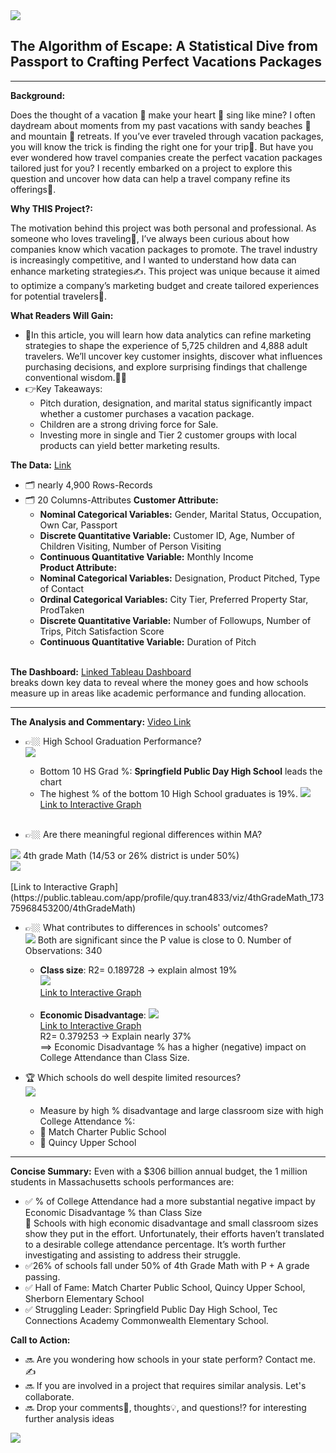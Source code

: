 <img src="images/TravelProject.jpg?raw=true"/>

## **The Algorithm of Escape: A Statistical Dive from Passport to Crafting Perfect Vacations Packages**
 
---
**Background:**<br>

  Does the thought of a vacation 🛫 make your heart 💓 sing like mine? I often daydream about moments from my past vacations with sandy beaches 🐬 and mountain 🚞 retreats. If you’ve ever traveled through vacation packages, you will know the trick is finding the right one for your trip🧳.  But have you ever wondered how travel companies create the perfect vacation packages tailored just for you? I recently embarked on a project to explore this question and uncover how data can help a travel company refine its offerings👏.

**Why THIS Project?:**<br>

  The motivation behind this project was both personal and professional. As someone who loves traveling👙, I’ve always been curious about how companies know which vacation packages to promote. The travel industry is increasingly competitive, and I wanted to understand how data can enhance marketing strategies✍️. This project was unique because it aimed to optimize a company’s marketing budget and create tailored experiences for potential travelers🛄.

**What Readers Will Gain:**<br>

- 👋In this article, you will learn how data analytics can refine marketing strategies to shape the experience of 5,725 children and 4,888 adult travelers. We’ll uncover key customer insights, discover what influences purchasing decisions, and explore surprising findings that challenge conventional wisdom.🫰🏻<br>
- 👉Key Takeaways:
  - Pitch duration, designation, and marital status significantly impact whether a customer purchases a vacation package.
  - Children are a strong driving force for Sale.
  - Investing more in single and Tier 2 customer groups with local products can yield better marketing results.

**The Data:** [Link](https://www.kaggle.com/datasets/ndalziel/massachusetts-public-schools-data)
  - 🗂️ nearly 4,900 Rows-Records
  - 🗂️	20  Columns-Attributes
    **Customer Attribute:**<br>
      -  **Nominal Categorical Variables:** Gender, Marital Status, Occupation, Own Car, Passport
      -  **Discrete Quantitative Variable:** Customer ID, Age, Number of Children Visiting, Number of Person Visiting
      -  **Continuous Quantitative Variable:** Monthly Income<br>
    **Product Attribute:**
      -  **Nominal Categorical Variables:** Designation, Product Pitched, Type of Contact
      -  **Ordinal Categorical Variables:** City Tier, Preferred Property Star, ProdTaken
      -  **Discrete Quantitative Variable:** Number of Followups, Number of Trips, Pitch Satisfaction Score
      -  **Continuous Quantitative Variable:** Duration of Pitch<br><br>






**The Dashboard:** [Linked Tableau Dashboard](https://www.kaggle.com/susant4learning/holiday-package-purchase-prediction)<br>
breaks down key data to reveal where the money goes and how schools measure up in areas like academic performance and funding allocation.<br>

---
**The Analysis and Commentary:** [Video Link](https://www.loom.com/share/ff138cb1308142208182dc7022075286)<br>

  - 👉🏼 High School Graduation Performance?<br>
    <img src="images/HighSchool.jpg?raw=true"/>
    - Bottom 10 HS Grad %: **Springfield Public Day High School** leads the chart<br>
    - The highest % of the bottom 10 High School graduates is 19%. 
 <img src="images/Bottom 10 HS.png?raw=true"/><br>
 [Link to Interactive Graph](https://public.tableau.com/app/profile/quy.tran4833/viz/MassStatBottom10HSGrad/Bottom10HSGrad)<br><br>

  - 👉🏼 Are there meaningful regional differences within MA? <br>
   <img src="images/ILoveMath.jpg?raw=true"/>
      4th grade Math (14/53 or 26% district is under 50%)<br>
        <img src="images/4th Grade Math.png?raw=true"/><br><br>
 [Link to Interactive Graph](https://public.tableau.com/app/profile/quy.tran4833/viz/4thGradeMath_17375968453200/4thGradeMath)
    
  - 👉🏼 What contributes to differences in schools' outcomes?<br>
    <img src="images/Score.jpg?raw=true"/>
      Both are significant since the P value is close to 0. Number of Observations: 340<br>
      - **Class size**: 
         R2= 0.189728 -> explain almost 19%<br>
       <img src="images/College Attendance vs Class Size.png?raw=true"/><br>
 [Link to Interactive Graph](https://public.tableau.com/app/profile/quy.tran4833/viz/CollegeAttendancevsClassSize_17375967565970/CollegeAttendancevsClassSize)<br><br>
      - **Economic Disadvantage**:
        <img src="images/College Attendance vs Econ Disadvtg.png?raw=true"/><br>
 [Link to Interactive Graph](https://public.tableau.com/app/profile/quy.tran4833/viz/CollegeAttendancevsEconDisadvtg/CollegeAttendancevsEconDisadvtg)    
         R2= 0.379253 -> Explain nearly 37%<br>
       ==> Economic Disadvantage % has a higher (negative) impact on College Attendance than Class Size.<br>    
 
   - 🏆 Which schools do well despite limited resources?<br>
   <img src="images/College Graduation.JPG?raw=true"/><br>  
      - Measure by high % disadvantage and large classroom size with high College Attendance %:<br>
      - 🥇 Match Charter Public School<br>
      - 🥇 Quincy Upper School<br>
 
---
**Concise Summary:**
    Even with a $306 billion annual budget, the 1 million students in Massachusetts schools performances are:<br>
  - ✅ % of College Attendance had a more substantial negative impact by Economic Disadvantage % than Class Size<br>
         👏 Schools with high economic disadvantage and small classroom sizes show they put in the effort. Unfortunately, their efforts haven’t translated to a desirable college attendance percentage. It’s worth further investigating and assisting to address their struggle.<br>
  - ✅26% of schools fall under 50% of 4th Grade Math with P + A grade passing.<br>
  - ✅ Hall of Fame: Match Charter Public School, Quincy Upper School, Sherborn Elementary School<br>
  - ✅ Struggling Leader: Springfield Public Day High School, Tec Connections Academy Commonwealth Elementary School.<br>

**Call to Action:**
  - 🔜 Are you wondering how schools in your state perform? Contact me. ✍️ <br>
  - 🔜 If you are involved in a project that requires similar analysis.  Let's collaborate.<br>
  - 🔜 Drop your comments💬, thoughts💡, and questions⁉️ for interesting further analysis ideas<br>
  
<img src="images/FloralBorder.JPG?raw=true"/>
